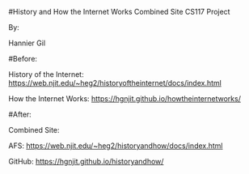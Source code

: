 #History and How the Internet Works Combined Site
CS117 Project

By:

Hannier Gil

#Before:

History of the Internet:
https://web.njit.edu/~heg2/historyoftheinternet/docs/index.html

How the Internet Works:
https://hgnjit.github.io/howtheinternetworks/


#After:

Combined Site:

AFS: https://web.njit.edu/~heg2/historyandhow/docs/index.html

GitHub: https://hgnjit.github.io/historyandhow/